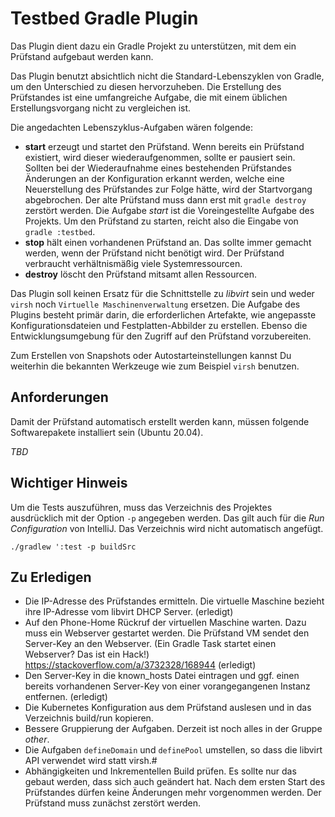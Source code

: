 # Testbed Gradle Plugin

Das Plugin dient dazu ein Gradle Projekt zu unterstützen, mit dem
ein Prüfstand aufgebaut werden kann.

Das Plugin benutzt absichtlich nicht die Standard-Lebenszyklen von Gradle,
um den Unterschied zu diesen hervorzuheben. Die Erstellung des Prüfstandes
ist eine umfangreiche Aufgabe, die mit einem üblichen Erstellungsvorgang
nicht zu vergleichen ist.

Die angedachten Lebenszyklus-Aufgaben wären folgende:

* **start** erzeugt und startet den Prüfstand. Wenn bereits ein
Prüfstand existiert, wird dieser wiederaufgenommen, sollte er pausiert sein.
  Sollten bei der Wiederaufnahme eines bestehenden Prüfstandes Änderungen an 
  der Konfiguration erkannt werden, welche eine Neuerstellung des 
  Prüfstandes zur Folge hätte, wird der Startvorgang abgebrochen. Der alte 
  Prüfstand muss dann erst mit `gradle destroy` zerstört werden.
  Die Aufgabe *start* ist die Voreingestellte Aufgabe des Projekts. Um den 
  Prüfstand zu starten, reicht also die Eingabe von `gradle :testbed`.
* **stop** hält einen vorhandenen Prüfstand an. Das sollte immer gemacht 
  werden, wenn der Prüfstand nicht benötigt wird. Der Prüfstand verbraucht 
  verhältnismäßig viele Systemressourcen.
* **destroy** löscht den Prüfstand mitsamt allen Ressourcen.

Das Plugin soll keinen Ersatz für die Schnittstelle zu *libvirt* sein und 
weder `virsh` noch `Virtuelle Maschinenverwaltung` ersetzen. Die Aufgabe des 
Plugins besteht primär darin, die erforderlichen Artefakte, wie angepasste 
Konfigurationsdateien und Festplatten-Abbilder zu erstellen. Ebenso die 
Entwicklungsumgebung für den Zugriff auf den Prüfstand vorzubereiten.

Zum Erstellen von Snapshots oder Autostarteinstellungen kannst Du weiterhin 
die bekannten Werkzeuge wie zum Beispiel `virsh` benutzen.

## Anforderungen

Damit der Prüfstand automatisch erstellt werden kann, müssen folgende 
Softwarepakete installiert sein (Ubuntu 20.04).

*TBD*

## Wichtiger Hinweis

Um die Tests auszuführen, muss das Verzeichnis des
Projektes ausdrücklich mit der Option `-p` angegeben 
werden. Das gilt auch für die *Run Configuration* von
IntelliJ. Das Verzeichnis wird nicht automatisch 
angefügt.

```shell
./gradlew ':test -p buildSrc
```


## Zu Erledigen

  * Die IP-Adresse des Prüfstandes ermitteln. Die virtuelle Maschine 
    bezieht ihre IP-Adresse vom libvirt DHCP Server. (erledigt)
  * Auf den Phone-Home Rückruf der virtuellen Maschine warten. Dazu muss ein 
    Webserver gestartet werden. Die Prüfstand VM sendet den Server-Key
    an den Webserver. (Ein Gradle Task startet einen Webserver? Das ist ein 
    Hack!) https://stackoverflow.com/a/3732328/168944 (erledigt)
  * Den Server-Key in die known_hosts Datei eintragen und ggf. einen bereits 
    vorhandenen Server-Key von einer vorangegangenen Instanz entfernen. 
    (erledigt)
  * Die Kubernetes Konfiguration aus dem Prüfstand auslesen und in das 
    Verzeichnis build/run kopieren.
  * Bessere Gruppierung der Aufgaben. Derzeit ist noch alles in der Gruppe 
    *other*.
  * Die Aufgaben `defineDomain` und `definePool` umstellen, so dass die 
    libvirt API verwendet wird statt virsh.#
  * Abhängigkeiten und Inkrementellen Build prüfen. Es sollte nur das gebaut 
    werden, dass sich auch geändert hat. Nach dem ersten Start des 
    Prüfstandes dürfen keine Änderungen mehr vorgenommen werden. Der 
    Prüfstand muss zunächst zerstört werden.